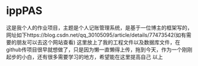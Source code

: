 # ippPAS
这是我个人的作业项目，主题是个人记账管理系统，是基于一位博主的框架写的，网址如下https://blog.csdn.net/qq_30105095/article/details/77473542(如有需要的朋友可以去这个网站查看)
这里放上了我的工程文件以及数据库文件，在github传项目很早就想做了，只是因为懒一直懒得上传，拖到今天，作为一个刚刚起步的小白，还有很多需要学习的地方，希望能在这里提高自己
以上
